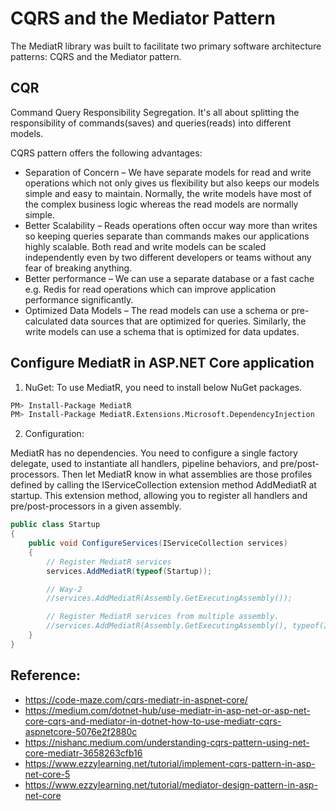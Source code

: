 # CQRS and the Mediator Pattern

The MediatR library was built to facilitate two primary software architecture patterns: CQRS and the Mediator pattern.

## CQR

Command Query Responsibility Segregation.  It's all about splitting the responsibility of commands(saves) and queries(reads)
into different models.

CQRS pattern offers the following advantages:

* Separation of Concern – We have separate models for read and write operations which not only gives us flexibility but also keeps our models simple and easy to maintain. Normally, the write models have most of the complex business logic whereas the read models are normally simple.
* Better Scalability – Reads operations often occur way more than writes so keeping queries separate than commands makes our applications highly scalable. Both read and write models can be scaled independently even by two different developers or teams without any fear of breaking anything.
* Better performance – We can use a separate database or a fast cache e.g. Redis for read operations which can improve application performance significantly.
* Optimized Data Models – The read models can use a schema or pre-calculated data sources that are optimized for queries. Similarly, the write models can use a schema that is optimized for data updates.

## Configure MediatR in ASP.NET Core application

1. NuGet: To use MediatR, you need to install below NuGet packages.

```bash
PM> Install-Package MediatR
PM> Install-Package MediatR.Extensions.Microsoft.DependencyInjection
```

2. Configuration: 

MediatR has no dependencies. You need to configure a single factory delegate, used to instantiate all handlers, pipeline behaviors, and pre/post-processors. Then let MediatR know in what assemblies are those profiles defined by calling the IServiceCollection extension method AddMediatR at startup. This extension method, allowing you to register all handlers and pre/post-processors in a given assembly.

```c#
public class Startup
{
    public void ConfigureServices(IServiceCollection services)
    {
        // Register MediatR services
        services.AddMediatR(typeof(Startup));

        // Way-2
        //services.AddMediatR(Assembly.GetExecutingAssembly());

        // Register MediatR services from multiple assembly.
        //services.AddMediatR(Assembly.GetExecutingAssembly(), typeof(ICustomerService).Assembly);
    }
}
```

## Reference:

* https://code-maze.com/cqrs-mediatr-in-aspnet-core/
* https://medium.com/dotnet-hub/use-mediatr-in-asp-net-or-asp-net-core-cqrs-and-mediator-in-dotnet-how-to-use-mediatr-cqrs-aspnetcore-5076e2f2880c
* https://nishanc.medium.com/understanding-cqrs-pattern-using-net-core-mediatr-3658263cfb16
* https://www.ezzylearning.net/tutorial/implement-cqrs-pattern-in-asp-net-core-5
* https://www.ezzylearning.net/tutorial/mediator-design-pattern-in-asp-net-core